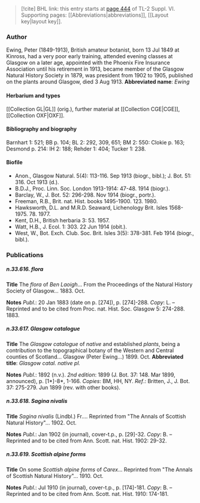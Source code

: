 > [!cite] BHL link: this entry starts at [page 444](https://www.biodiversitylibrary.org/page/33260432) of TL-2 Suppl. VI.
> Supporting pages: [[Abbreviations|abbreviations]], [[Layout key|layout key]].

### Author

Ewing, Peter (1849-1913), British amateur botanist, born 13 Jul 1849 at Kinross, had a very poor early training, attended evening classes at Glasgow on a later age, appointed with the Phoenix Fire Insurance Association until his retirement in 1913, became member of the Glasgow Natural History Society in 1879, was president from 1902 to 1905, published on the plants around Glasgow, died 3 Aug 1913. 
**Abbreviated name**: *Ewing*

#### Herbarium and types

[[Collection GL|GL]] (orig.), further material at [[Collection CGE|CGE]], [[Collection OXF|OXF]].

#### Bibliography and biography

Barnhart 1: 521; BB p. 104; BL 2: 292, 309, 651; BM 2: 550: Clokie p. 163; Desmond p. 214: IH 2: 188; Rehder 1: 404; Tucker 1: 238.

#### Biofile

- Anon., Glasgow Natural. 5(4): 113-116. Sep 1913 (biogr., bibl.); J. Bot. 51: 316. Oct 1913 (d.).
- B.D.J., Proc. Linn. Soc. London 1913-1914: 47-48. 1914 (biogr.).
- Barclay, W., J. Bot. 52: 296-298. Nov 1914 (biogr., portr.).
- Freeman, R.B., Brit. nat. Hist. books 1495-1900. 123. 1980.
- Hawksworth, D.L. and M.R.D. Seaward, Lichenology Brit. Isles 1568-1975. 78. 1977.
- Kent, D.H., British herbaria 3: 53. 1957.
- Watt, H.B., J. Ecol. 1: 303. 22 Jun 1914 (obit.).
- West, W., Bot. Exch. Club. Soc. Brit. Isles 3(5): 378-381. Feb 1914 (biogr., bibl.).

### Publications

##### n.33.616. flora

**Title**
The *flora* of *Ben Laoigh*... From the Proceedings of the Natural History Society of Glasgow... 1883. Oct.

**Notes**
*Publ*.: 20 Jan 1883 (date on p. \[274\]), p. \[274\]-288. *Copy*: L. – Reprinted and to be cited from Proc. nat. Hist. Soc. Glasgow 5: 274-288. 1883.

##### n.33.617. Glasgow catalogue

**Title**
The *Glasgow catalogue* of *native* and established *plants*, being a contribution to the topographical botany of the Western and Central counties of Scotland... Glasgow (Peter Ewing...) 1899. Oct.
**Abbreviated title**: *Glasgow catal. native pl.*

**Notes**
*Publ*.: 1892 (n.v.).
*2nd edition*: 1899 (J. Bot. 37: 148. Mar 1899, announced), p. \[1\*\]-8\*, 1-166. *Copies*: BM, HH, NY.
*Ref*.: Britten, J., J. Bot. 37: 275-279. Jun 1899 (rev. with other books).

##### n.33.618. Sagina nivalis

**Title**
*Sagina nivalis* (Lindbl.) Fr.... Reprinted from "The Annals of Scottish Natural History"... 1902. Oct.

**Notes**
*Publ*.: Jan 1902 (in journal), cover-t.p., p. \[29\]-32. *Copy*: B. – Reprinted and to be cited from Ann. Scott. nat. Hist. 1902: 29-32.

##### n.33.619. Scottish alpine forms

**Title**
On some *Scottish alpine forms* of *Carex*... Reprinted from "The Annals of Scottish Natural History"... 1910. Oct.

**Notes**
*Publ*.: Jul 1910 (in journal), cover-t.p., p. \[174\]-181. *Copy*: B. – Reprinted and to be cited from Ann. Scott. nat. Hist. 1910: 174-181.

